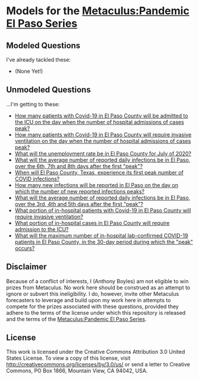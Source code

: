 # Models for the [Metaculus:Pandemic El Paso Series](https://pandemic.metaculus.com/questions/4161/el-paso-series-modeling-for-a-mid-sized-city/)

## Modeled Questions

I've already tackled these:

* (None Yet!)

## Unmodeled Questions

...I'm getting to these:

* [How many patients with Covid-19 in El Paso County will be admitted to the ICU on the day when the number of hospital admissions of cases peak?](https://pandemic.metaculus.com/questions/4204/how-many-patients-with-covid-19-in-el-paso-county-will-be-admitted-to-the-icu-on-the-day-when-the-number-of-hospital-admissions-of-cases-peak/)
* [How many patients with Covid-19 in El Paso County will require invasive ventilation on the day when the number of hospital admissions of cases peak?](https://pandemic.metaculus.com/questions/4201/how-many-patients-with-covid-19-in-el-paso-county-will-require-invasive-ventilation-on-the-day-when-the-number-of-hospital-admissions-of-cases-peak/)
* [What will the unemployment rate be in El Paso County for July of 2020?](https://pandemic.metaculus.com/questions/4185/what-will-the-unemployment-rate-be-in-el-paso-county-for-july-of-2020/)
* [What will the average number of reported daily infections be in El Paso, over the 6th, 7th and 8th days after the first "peak"?](https://pandemic.metaculus.com/questions/4170/what-will-the-average-number-of-reported-daily-infections-be-in-el-paso-over-the-6th-7th-and-8th-days-after-the-first-peak/)
* [When will El Paso County, Texas, experience its first peak number of COVID infections?](https://pandemic.metaculus.com/questions/4128/when-will-el-paso-county-texas-experience-its-first-peak-number-of-covid-infections/)
* [How many new infections will be reported in El Paso on the day on which the number of new reported infections peaks?](https://pandemic.metaculus.com/questions/4137/how-many-new-infections-will-be-reported-in-el-paso-on-the-day-on-which-the-number-of-new-reported-infections-peaks/)
* [What will the average number of reported daily infections be in El Paso, over the 3rd, 4th and 5th days after the first "peak"?](https://pandemic.metaculus.com/questions/4152/what-will-the-average-number-of-reported-daily-infections-be-in-el-paso-over-the-3rd-4th-and-5th-days-after-the-first-peak/)
* [What portion of in-hospital patients with Covid-19 in El Paso County will require invasive ventilation?](https://pandemic.metaculus.com/questions/4154/what-portion-of-in-hospital-patients-with-covid-19-in-el-paso-county-will-require-invasive-ventilation/)
* [What portion of in-hospital cases in El Paso County will require admission to the ICU?](https://pandemic.metaculus.com/questions/4155/what-portion-of-in-hospital-cases-in-el-paso-county-will-require-admission-to-the-icu/)
* [What will the maximum number of in-hospital lab-confirmed COVID-19 patients in El Paso County, in the 30-day period during which the "peak" occurs?](https://pandemic.metaculus.com/questions/4153/what-will-the-maximum-number-of-in-hospital-lab-confirmed-covid-19-patients-in-el-paso-county-in-the-30-day-period-during-which-the-peak-occurs/)

## Disclaimer

Because of a conflict of interests, I (Anthony Boyles) am not eligible to win prizes from Metaculus. No work here should be construed as an attempt to ignore or subvert this ineligibility. I do, however, invite other Metaculus forecasters to leverage and build upon my work here in attempts to compete for the prizes associated with these questions, provided they adhere to the terms of the license under which this repository is released and the terms of the [Metaculus:Pandemic El Paso Series](https://pandemic.metaculus.com/questions/4161/el-paso-series-modeling-for-a-mid-sized-city/).

## License

This work is licensed under the Creative Commons Attribution 3.0 United States License. To view a copy of this license, visit http://creativecommons.org/licenses/by/3.0/us/ or send a letter to Creative Commons, PO Box 1866, Mountain View, CA 94042, USA.
